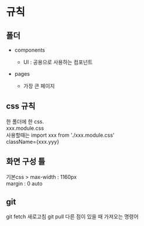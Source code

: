 # 규칙

## 폴더

- components

  - UI : 공용으로 사용하는 컴포넌트

- pages
  - 가장 큰 페이지

## css 규칙

한 폴더에 한 css.<br>
xxx.module.css<br>
사용할때는 import xxx from './xxx.module.css'  
 className={xxx.yyy}

## 화면 구성 틀

기본css > max-width : 1160px  
 margin : 0 auto

## git

git fetch 새로고침
git pull 다른 점이 있을 때 가져오는 명령어